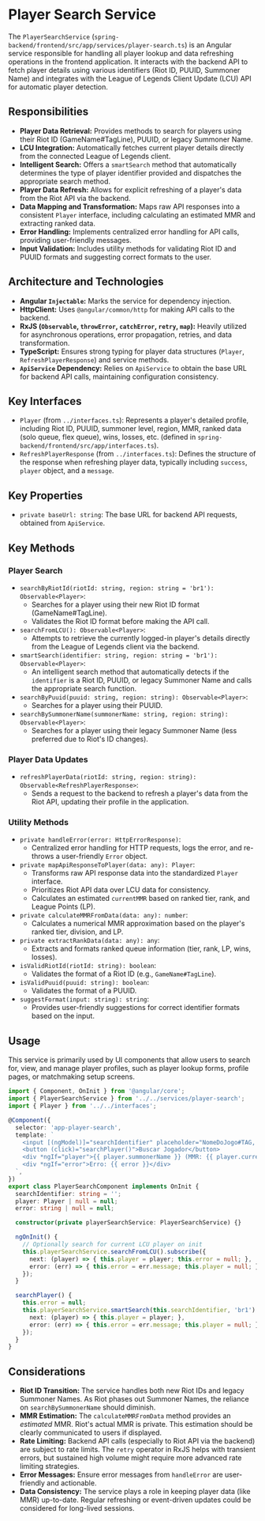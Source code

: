 # Player Search Service

The `PlayerSearchService` (`spring-backend/frontend/src/app/services/player-search.ts`) is an Angular service responsible for handling all player lookup and data refreshing operations in the frontend application. It interacts with the backend API to fetch player details using various identifiers (Riot ID, PUUID, Summoner Name) and integrates with the League of Legends Client Update (LCU) API for automatic player detection.

## Responsibilities

- **Player Data Retrieval:** Provides methods to search for players using their Riot ID (GameName#TagLine), PUUID, or legacy Summoner Name.
- **LCU Integration:** Automatically fetches current player details directly from the connected League of Legends client.
- **Intelligent Search:** Offers a `smartSearch` method that automatically determines the type of player identifier provided and dispatches the appropriate search method.
- **Player Data Refresh:** Allows for explicit refreshing of a player's data from the Riot API via the backend.
- **Data Mapping and Transformation:** Maps raw API responses into a consistent `Player` interface, including calculating an estimated MMR and extracting ranked data.
- **Error Handling:** Implements centralized error handling for API calls, providing user-friendly messages.
- **Input Validation:** Includes utility methods for validating Riot ID and PUUID formats and suggesting correct formats to the user.

## Architecture and Technologies

- **Angular `Injectable`:** Marks the service for dependency injection.
- **HttpClient:** Uses `@angular/common/http` for making API calls to the backend.
- **RxJS (`Observable`, `throwError`, `catchError`, `retry`, `map`):** Heavily utilized for asynchronous operations, error propagation, retries, and data transformation.
- **TypeScript:** Ensures strong typing for player data structures (`Player`, `RefreshPlayerResponse`) and service methods.
- **`ApiService` Dependency:** Relies on `ApiService` to obtain the base URL for backend API calls, maintaining configuration consistency.

## Key Interfaces

- `Player` (from `../interfaces.ts`): Represents a player's detailed profile, including Riot ID, PUUID, summoner level, region, MMR, ranked data (solo queue, flex queue), wins, losses, etc. (defined in `spring-backend/frontend/src/app/interfaces.ts`).
- `RefreshPlayerResponse` (from `../interfaces.ts`): Defines the structure of the response when refreshing player data, typically including `success`, `player` object, and a `message`.

## Key Properties

- `private baseUrl: string`: The base URL for backend API requests, obtained from `ApiService`.

## Key Methods

### Player Search

- `searchByRiotId(riotId: string, region: string = 'br1'): Observable<Player>`:
  - Searches for a player using their new Riot ID format (GameName#TagLine).
  - Validates the Riot ID format before making the API call.
- `searchFromLCU(): Observable<Player>`:
  - Attempts to retrieve the currently logged-in player's details directly from the League of Legends client via the backend.
- `smartSearch(identifier: string, region: string = 'br1'): Observable<Player>`:
  - An intelligent search method that automatically detects if the `identifier` is a Riot ID, PUUID, or legacy Summoner Name and calls the appropriate search function.
- `searchByPuuid(puuid: string, region: string): Observable<Player>`:
  - Searches for a player using their PUUID.
- `searchBySummonerName(summonerName: string, region: string): Observable<Player>`:
  - Searches for a player using their legacy Summoner Name (less preferred due to Riot's ID changes).

### Player Data Updates

- `refreshPlayerData(riotId: string, region: string): Observable<RefreshPlayerResponse>`:
  - Sends a request to the backend to refresh a player's data from the Riot API, updating their profile in the application.

### Utility Methods

- `private handleError(error: HttpErrorResponse)`:
  - Centralized error handling for HTTP requests, logs the error, and re-throws a user-friendly `Error` object.
- `private mapApiResponseToPlayer(data: any): Player`:
  - Transforms raw API response data into the standardized `Player` interface.
  - Prioritizes Riot API data over LCU data for consistency.
  - Calculates an estimated `currentMMR` based on ranked tier, rank, and League Points (LP).
- `private calculateMMRFromData(data: any): number`:
  - Calculates a numerical MMR approximation based on the player's ranked tier, division, and LP.
- `private extractRankData(data: any): any`:
  - Extracts and formats ranked queue information (tier, rank, LP, wins, losses).
- `isValidRiotId(riotId: string): boolean`:
  - Validates the format of a Riot ID (e.g., `GameName#TagLine`).
- `isValidPuuid(puuid: string): boolean`:
  - Validates the format of a PUUID.
- `suggestFormat(input: string): string`:
  - Provides user-friendly suggestions for correct identifier formats based on the input.

## Usage

This service is primarily used by UI components that allow users to search for, view, and manage player profiles, such as player lookup forms, profile pages, or matchmaking setup screens.

```typescript
import { Component, OnInit } from '@angular/core';
import { PlayerSearchService } from '../../services/player-search';
import { Player } from '../../interfaces';

@Component({
  selector: 'app-player-search',
  template: `
    <input [(ngModel)]="searchIdentifier" placeholder="NomeDoJogo#TAG, PUUID ou Summoner Name">
    <button (click)="searchPlayer()">Buscar Jogador</button>
    <div *ngIf="player">{{ player.summonerName }} (MMR: {{ player.currentMMR }})</div>
    <div *ngIf="error">Erro: {{ error }}</div>
  `,
})
export class PlayerSearchComponent implements OnInit {
  searchIdentifier: string = '';
  player: Player | null = null;
  error: string | null = null;

  constructor(private playerSearchService: PlayerSearchService) {}

  ngOnInit() {
    // Optionally search for current LCU player on init
    this.playerSearchService.searchFromLCU().subscribe({
      next: (player) => { this.player = player; this.error = null; },
      error: (err) => { this.error = err.message; this.player = null; }
    });
  }

  searchPlayer() {
    this.error = null;
    this.playerSearchService.smartSearch(this.searchIdentifier, 'br1').subscribe({
      next: (player) => { this.player = player; },
      error: (err) => { this.error = err.message; this.player = null; }
    });
  }
}
```

## Considerations

- **Riot ID Transition:** The service handles both new Riot IDs and legacy Summoner Names. As Riot phases out Summoner Names, the reliance on `searchBySummonerName` should diminish.
- **MMR Estimation:** The `calculateMMRFromData` method provides an *estimated* MMR. Riot's actual MMR is private. This estimation should be clearly communicated to users if displayed.
- **Rate Limiting:** Backend API calls (especially to Riot API via the backend) are subject to rate limits. The `retry` operator in RxJS helps with transient errors, but sustained high volume might require more advanced rate limiting strategies.
- **Error Messages:** Ensure error messages from `handleError` are user-friendly and actionable.
- **Data Consistency:** The service plays a role in keeping player data (like MMR) up-to-date. Regular refreshing or event-driven updates could be considered for long-lived sessions.
